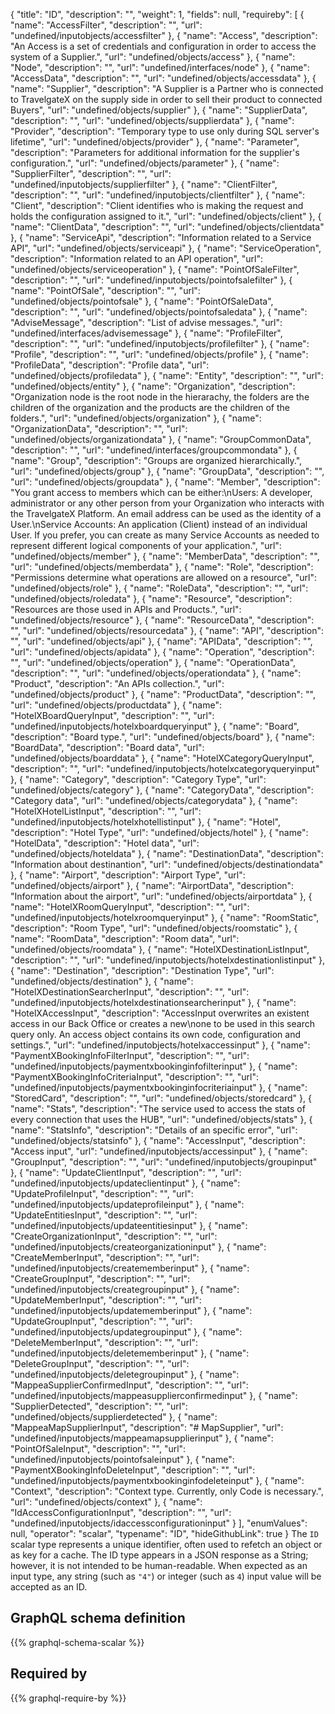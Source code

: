 {
  "title": "ID",
  "description": "",
  "weight": 1,
  "fields": null,
  "requireby": [
    {
      "name": "AccessFilter",
      "description": "",
      "url": "undefined/inputobjects/accessfilter"
    },
    {
      "name": "Access",
      "description": "An Access is a set of credentials and configuration in order to access the system of a Supplier.",
      "url": "undefined/objects/access"
    },
    {
      "name": "Node",
      "description": "",
      "url": "undefined/interfaces/node"
    },
    {
      "name": "AccessData",
      "description": "",
      "url": "undefined/objects/accessdata"
    },
    {
      "name": "Supplier",
      "description": "A Supplier is a Partner who is connected to TravelgateX on the supply side in order to sell their product to connected Buyers",
      "url": "undefined/objects/supplier"
    },
    {
      "name": "SupplierData",
      "description": "",
      "url": "undefined/objects/supplierdata"
    },
    {
      "name": "Provider",
      "description": "Temporary type to use only during SQL server's lifetime",
      "url": "undefined/objects/provider"
    },
    {
      "name": "Parameter",
      "description": "Parameters for additional information for the supplier's configuration.",
      "url": "undefined/objects/parameter"
    },
    {
      "name": "SupplierFilter",
      "description": "",
      "url": "undefined/inputobjects/supplierfilter"
    },
    {
      "name": "ClientFilter",
      "description": "",
      "url": "undefined/inputobjects/clientfilter"
    },
    {
      "name": "Client",
      "description": "Client identifies who is making the request and holds the configuration assigned to it.",
      "url": "undefined/objects/client"
    },
    {
      "name": "ClientData",
      "description": "",
      "url": "undefined/objects/clientdata"
    },
    {
      "name": "ServiceApi",
      "description": "Information related to a Service API",
      "url": "undefined/objects/serviceapi"
    },
    {
      "name": "ServiceOperation",
      "description": "Information related to an API operation",
      "url": "undefined/objects/serviceoperation"
    },
    {
      "name": "PointOfSaleFilter",
      "description": "",
      "url": "undefined/inputobjects/pointofsalefilter"
    },
    {
      "name": "PointOfSale",
      "description": "",
      "url": "undefined/objects/pointofsale"
    },
    {
      "name": "PointOfSaleData",
      "description": "",
      "url": "undefined/objects/pointofsaledata"
    },
    {
      "name": "AdviseMessage",
      "description": "List of advise messages.",
      "url": "undefined/interfaces/advisemessage"
    },
    {
      "name": "ProfileFilter",
      "description": "",
      "url": "undefined/inputobjects/profilefilter"
    },
    {
      "name": "Profile",
      "description": "",
      "url": "undefined/objects/profile"
    },
    {
      "name": "ProfileData",
      "description": "Profile data",
      "url": "undefined/objects/profiledata"
    },
    {
      "name": "Entity",
      "description": "",
      "url": "undefined/objects/entity"
    },
    {
      "name": "Organization",
      "description": "Organization node is the root node in the hierarachy, the folders are the children of the organization and the products are the children of the folders.",
      "url": "undefined/objects/organization"
    },
    {
      "name": "OrganizationData",
      "description": "",
      "url": "undefined/objects/organizationdata"
    },
    {
      "name": "GroupCommonData",
      "description": "",
      "url": "undefined/interfaces/groupcommondata"
    },
    {
      "name": "Group",
      "description": "Groups are organized hierarchically.",
      "url": "undefined/objects/group"
    },
    {
      "name": "GroupData",
      "description": "",
      "url": "undefined/objects/groupdata"
    },
    {
      "name": "Member",
      "description": "You grant access to members which can be either:\nUsers: A developer, administrator or any other person from your Organization who interacts with the TravelgateX Platform. An email address can be used as the identity of a User.\nService Accounts: An application (Client) instead of an individual User. If you prefer, you can create as many Service Accounts as needed to represent different logical components of your application.",
      "url": "undefined/objects/member"
    },
    {
      "name": "MemberData",
      "description": "",
      "url": "undefined/objects/memberdata"
    },
    {
      "name": "Role",
      "description": "Permissions determine what operations are allowed on a resource",
      "url": "undefined/objects/role"
    },
    {
      "name": "RoleData",
      "description": "",
      "url": "undefined/objects/roledata"
    },
    {
      "name": "Resource",
      "description": "Resources are those used in APIs and Products.",
      "url": "undefined/objects/resource"
    },
    {
      "name": "ResourceData",
      "description": "",
      "url": "undefined/objects/resourcedata"
    },
    {
      "name": "API",
      "description": "",
      "url": "undefined/objects/api"
    },
    {
      "name": "APIData",
      "description": "",
      "url": "undefined/objects/apidata"
    },
    {
      "name": "Operation",
      "description": "",
      "url": "undefined/objects/operation"
    },
    {
      "name": "OperationData",
      "description": "",
      "url": "undefined/objects/operationdata"
    },
    {
      "name": "Product",
      "description": "An APIs collection.",
      "url": "undefined/objects/product"
    },
    {
      "name": "ProductData",
      "description": "",
      "url": "undefined/objects/productdata"
    },
    {
      "name": "HotelXBoardQueryInput",
      "description": "",
      "url": "undefined/inputobjects/hotelxboardqueryinput"
    },
    {
      "name": "Board",
      "description": "Board type.",
      "url": "undefined/objects/board"
    },
    {
      "name": "BoardData",
      "description": "Board data",
      "url": "undefined/objects/boarddata"
    },
    {
      "name": "HotelXCategoryQueryInput",
      "description": "",
      "url": "undefined/inputobjects/hotelxcategoryqueryinput"
    },
    {
      "name": "Category",
      "description": "Category Type",
      "url": "undefined/objects/category"
    },
    {
      "name": "CategoryData",
      "description": "Category data",
      "url": "undefined/objects/categorydata"
    },
    {
      "name": "HotelXHotelListInput",
      "description": "",
      "url": "undefined/inputobjects/hotelxhotellistinput"
    },
    {
      "name": "Hotel",
      "description": "Hotel Type",
      "url": "undefined/objects/hotel"
    },
    {
      "name": "HotelData",
      "description": "Hotel data",
      "url": "undefined/objects/hoteldata"
    },
    {
      "name": "DestinationData",
      "description": "Information about destinantion",
      "url": "undefined/objects/destinationdata"
    },
    {
      "name": "Airport",
      "description": "Airport Type",
      "url": "undefined/objects/airport"
    },
    {
      "name": "AirportData",
      "description": "Information about the airport",
      "url": "undefined/objects/airportdata"
    },
    {
      "name": "HotelXRoomQueryInput",
      "description": "",
      "url": "undefined/inputobjects/hotelxroomqueryinput"
    },
    {
      "name": "RoomStatic",
      "description": "Room Type",
      "url": "undefined/objects/roomstatic"
    },
    {
      "name": "RoomData",
      "description": "Room data",
      "url": "undefined/objects/roomdata"
    },
    {
      "name": "HotelXDestinationListInput",
      "description": "",
      "url": "undefined/inputobjects/hotelxdestinationlistinput"
    },
    {
      "name": "Destination",
      "description": "Destination Type",
      "url": "undefined/objects/destination"
    },
    {
      "name": "HotelXDestinationSearcherInput",
      "description": "",
      "url": "undefined/inputobjects/hotelxdestinationsearcherinput"
    },
    {
      "name": "HotelXAccessInput",
      "description": "AccessInput overwrites an existent access in our Back Office or creates a new\none to be used in this search query only. An access object contains its own code, configuration and settings.",
      "url": "undefined/inputobjects/hotelxaccessinput"
    },
    {
      "name": "PaymentXBookingInfoFilterInput",
      "description": "",
      "url": "undefined/inputobjects/paymentxbookinginfofilterinput"
    },
    {
      "name": "PaymentXBookingInfoCriteriaInput",
      "description": "",
      "url": "undefined/inputobjects/paymentxbookinginfocriteriainput"
    },
    {
      "name": "StoredCard",
      "description": "",
      "url": "undefined/objects/storedcard"
    },
    {
      "name": "Stats",
      "description": "The service used to access the stats of every connection that uses the HUB",
      "url": "undefined/objects/stats"
    },
    {
      "name": "StatsInfo",
      "description": "Details of an specific error",
      "url": "undefined/objects/statsinfo"
    },
    {
      "name": "AccessInput",
      "description": "Access input",
      "url": "undefined/inputobjects/accessinput"
    },
    {
      "name": "GroupInput",
      "description": "",
      "url": "undefined/inputobjects/groupinput"
    },
    {
      "name": "UpdateClientInput",
      "description": "",
      "url": "undefined/inputobjects/updateclientinput"
    },
    {
      "name": "UpdateProfileInput",
      "description": "",
      "url": "undefined/inputobjects/updateprofileinput"
    },
    {
      "name": "UpdateEntitiesInput",
      "description": "",
      "url": "undefined/inputobjects/updateentitiesinput"
    },
    {
      "name": "CreateOrganizationInput",
      "description": "",
      "url": "undefined/inputobjects/createorganizationinput"
    },
    {
      "name": "CreateMemberInput",
      "description": "",
      "url": "undefined/inputobjects/creatememberinput"
    },
    {
      "name": "CreateGroupInput",
      "description": "",
      "url": "undefined/inputobjects/creategroupinput"
    },
    {
      "name": "UpdateMemberInput",
      "description": "",
      "url": "undefined/inputobjects/updatememberinput"
    },
    {
      "name": "UpdateGroupInput",
      "description": "",
      "url": "undefined/inputobjects/updategroupinput"
    },
    {
      "name": "DeleteMemberInput",
      "description": "",
      "url": "undefined/inputobjects/deletememberinput"
    },
    {
      "name": "DeleteGroupInput",
      "description": "",
      "url": "undefined/inputobjects/deletegroupinput"
    },
    {
      "name": "MappeaSupplierConfirmedInput",
      "description": "",
      "url": "undefined/inputobjects/mappeasupplierconfirmedinput"
    },
    {
      "name": "SupplierDetected",
      "description": "",
      "url": "undefined/objects/supplierdetected"
    },
    {
      "name": "MappeaMapSupplierInput",
      "description": "# MapSupplier",
      "url": "undefined/inputobjects/mappeamapsupplierinput"
    },
    {
      "name": "PointOfSaleInput",
      "description": "",
      "url": "undefined/inputobjects/pointofsaleinput"
    },
    {
      "name": "PaymentXBookingInfoDeleteInput",
      "description": "",
      "url": "undefined/inputobjects/paymentxbookinginfodeleteinput"
    },
    {
      "name": "Context",
      "description": "Context type. Currently, only Code is necessary.",
      "url": "undefined/objects/context"
    },
    {
      "name": "IdAccessConfigurationInput",
      "description": "",
      "url": "undefined/inputobjects/idaccessconfigurationinput"
    }
  ],
  "enumValues": null,
  "operator": "scalar",
  "typename": "ID",
  "hideGithubLink": true
}
The `ID` scalar type represents a unique identifier, often used to refetch an object or as key for a cache. The ID type appears in a JSON response as a String; however, it is not intended to be human-readable. When expected as an input type, any string (such as `"4"`) or integer (such as `4`) input value will be accepted as an ID.
## GraphQL schema definition

{{% graphql-schema-scalar %}}

## Required by

{{% graphql-require-by %}}
